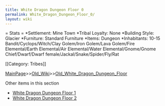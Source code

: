 ```yaml
---
title: White Dragon Dungeon Floor 0
permalink: White_Dragon_Dungeon_Floor_0/
layout: wiki
---
```

= Stats =
*Settlement: Mine Town
*Tribal Loyalty: None
*Building Style: Glacier
*Furniture:  Standard Furniture
*Items:  Dungeon 
*Inhabitants: 10-15 Bandit/Cyclops/Witch/Clay Golem/Iron Golem/Lava Golem/Fire Elemental/Earth Elemental/Air Elemental/Water Elemental/Gnome/Gnome Chief/Dwarf/Dwarf female/Jackal/Snake/Spider/Fly/Rat

[[Category: Tribes]]

[MainPage](/keeperrl_wiki/ "wikilink")>>[Old_Wiki](/keeperrl_wiki/Old_Wiki "wikilink")>>[Old_White_Dragon_Dungeon_Floor](/keeperrl_wiki/Old_White_Dragon_Dungeon_Floor "wikilink")

Other items in this section
-    [White Dragon Dungeon Floor 1](/keeperrl_wiki/White_Dragon_Dungeon_Floor_1 "wikilink")
-    [White Dragon Dungeon Floor 2](/keeperrl_wiki/White_Dragon_Dungeon_Floor_2 "wikilink")
